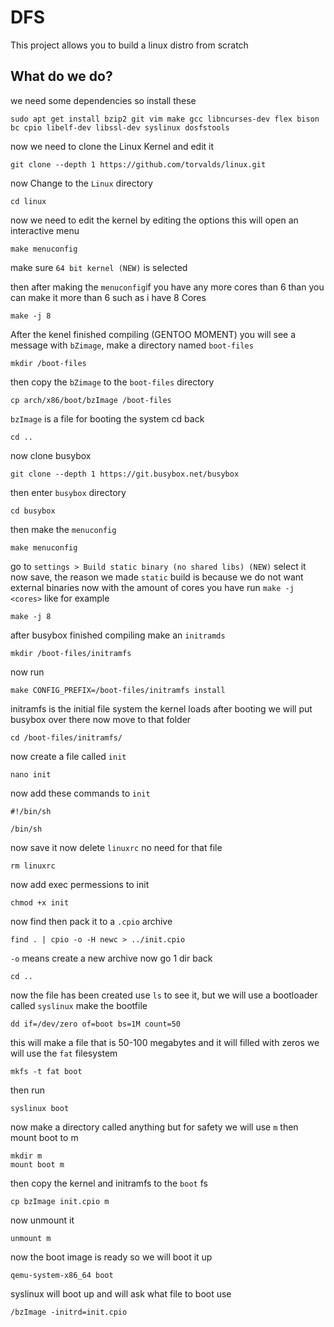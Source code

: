 # DFS
This project allows you to build a linux distro from scratch 
## What do we do?
we need some dependencies so install these
```
sudo apt get install bzip2 git vim make gcc libncurses-dev flex bison bc cpio libelf-dev libssl-dev syslinux dosfstools
```
now we need to clone the Linux Kernel and edit it
```
git clone --depth 1 https://github.com/torvalds/linux.git
```
now Change to the `Linux` directory
```
cd linux
```
now we need to edit the kernel by editing the options this will open an interactive menu
```
make menuconfig
```
make sure `64 bit kernel (NEW)` is selected

then after making the `menuconfig`if you have any more cores than 6 than you can make it more than 6 such as i have 8 Cores
```
make -j 8
```
After the kenel finished compiling (GENTOO MOMENT) you will see a message with `bZimage`, make a directory named `boot-files`
```
mkdir /boot-files
```
then copy the `bZimage` to the `boot-files` directory
```
cp arch/x86/boot/bzImage /boot-files
```
`bzImage` is a file for booting the system
cd back
```
cd ..
```
now clone busybox
```
git clone --depth 1 https://git.busybox.net/busybox
```
then enter `busybox` directory
```
cd busybox
```
then make the `menuconfig`
```
make menuconfig
```
go to `settings > Build static binary (no shared libs) (NEW)` select it now save, the reason we made `static` build is because we do not want external binaries now with the amount of cores you have run `make -j <cores>` like for example
```
make -j 8
```
after busybox finished compiling make an `initramds`
```
mkdir /boot-files/initramfs
```
now run 
```
make CONFIG_PREFIX=/boot-files/initramfs install
```
initramfs is the initial file system the kernel loads after booting we will put busybox over there
now move to that folder
```
cd /boot-files/initramfs/
```
now create a file called `init`
```
nano init
```
now add these commands to `init`
```
#!/bin/sh

/bin/sh
```
now save it
now delete `linuxrc` no need for that file
```
rm linuxrc
```
now add exec permessions to init
```
chmod +x init
```
now find then pack it to a `.cpio` archive
```
find . | cpio -o -H newc > ../init.cpio
```
`-o` means create a new archive now go 1 dir back
```
cd ..
```
now the file has been created use `ls` to see it, but we will use a bootloader called `syslinux` 
make the bootfile
```
dd if=/dev/zero of=boot bs=1M count=50
```
this will make a file that is 50-100 megabytes and it will filled with zeros
we will use the `fat` filesystem
```
mkfs -t fat boot 
```
then run
```
syslinux boot
```
now make a directory called anything but for safety we will use `m` then mount boot to m
```
mkdir m
mount boot m
```
then copy the kernel and initramfs to the `boot` fs
```
cp bzImage init.cpio m
```
now unmount it
```
unmount m
```
now the boot image is ready so we will boot it up
```
qemu-system-x86_64 boot
```
syslinux will boot up and will ask what file to boot use 
```
/bzImage -initrd=init.cpio
```

